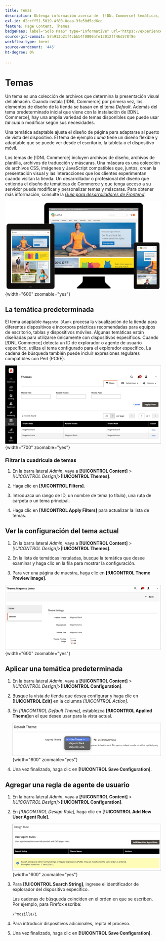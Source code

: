 ```yaml
---
title: Temas
description: Obtenga información acerca de  [!DNL Commerce] temáticas, que incluyen archivos de diseño, archivos de plantilla, archivos de traducción y máscaras que definen el aspecto de su tienda.
exl-id: d2ccff51-5019-4f80-8eaa-3fe50d5cd6cc
feature: Page Content, Themes
badgePaas: label="Solo PaaS" type="Informative" url="https://experienceleague.adobe.com/es/docs/commerce/user-guides/product-solutions" tooltip="Se aplica solo a proyectos de Adobe Commerce en la nube (infraestructura PaaS administrada por Adobe) y a proyectos locales."
source-git-commit: 57a913b21f4cbbb4f0800afe13012ff46d578f8e
workflow-type: tm+mt
source-wordcount: '445'
ht-degree: 0%

---
```


# Temas

Un tema es una colección de archivos que determina la presentación visual del almacén. Cuando instala [!DNL Commerce] por primera vez, los elementos de diseño de la tienda se basan en el tema _Default_. Además del tema predeterminado inicial que viene con la instalación de [!DNL Commerce], hay una amplia variedad de temas disponibles que puede usar _tal cual_ o modificar según sus necesidades.

Una temática adaptable ajusta el diseño de página para adaptarse al puerto de vista del dispositivo. El tema de ejemplo _Luma_ tiene un diseño flexible y adaptable que se puede ver desde el escritorio, la tableta o el dispositivo móvil.

Los temas de [!DNL Commerce] incluyen archivos de diseño, archivos de plantilla, archivos de traducción y máscaras. Una máscara es una colección de archivos CSS, imágenes y JavaScript compatibles que, juntos, crean la presentación visual y las interacciones que los clientes experimentan cuando visitan la tienda. Un desarrollador o profesional del diseño que entienda el diseño de temáticas de Commerce y que tenga acceso a su servidor puede modificar y personalizar temas y máscaras. Para obtener más información, consulte la [_Guía para desarrolladores de Frontend_](https://developer.adobe.com/commerce/frontend-core/guide/themes/).

![Tema de Luma](./assets/design-responsive.png){width="600" zoomable="yes"}

## La temática predeterminada

El tema adaptable `Magento Blank` procesa la visualización de la tienda para diferentes dispositivos e incorpora prácticas recomendadas para equipos de escritorio, tablas y dispositivos móviles. Algunas temáticas están diseñadas para utilizarse únicamente con dispositivos específicos. Cuando [!DNL Commerce] detecta un ID de explorador o agente de usuario específico, utiliza el tema configurado para el explorador específico. La cadena de búsqueda también puede incluir expresiones regulares compatibles con Perl (PCRE).

![Temas](./assets/themes.png){width="700" zoomable="yes"}

### Filtrar la cuadrícula de temas

1. En la barra lateral _Admin_, vaya a **[!UICONTROL Content]** > _[!UICONTROL Design]_>**[!UICONTROL Themes]**.

1. Haga clic en **[!UICONTROL Filters]**.

1. Introduzca un rango de ID, un nombre de tema (o título), una ruta de carpeta o un tema principal.

1. Haga clic en **[!UICONTROL Apply Filters]** para actualizar la lista de temas.

## Ver la configuración del tema actual

1. En la barra lateral _Admin_, vaya a **[!UICONTROL Content]** > _[!UICONTROL Design]_>**[!UICONTROL Themes]**.

1. En la lista de temáticas instaladas, busque la temática que desee examinar y haga clic en la fila para mostrar la configuración.

1. Para ver una página de muestra, haga clic en **[!UICONTROL Theme Preview Image]**.

![Previsualizar tema](./assets/theme-settings.png){width="600" zoomable="yes"}

## Aplicar una temática predeterminada

1. En la barra lateral _Admin_, vaya a **[!UICONTROL Content]** > _[!UICONTROL Design]_>**[!UICONTROL Configuration]**.

1. Busque la vista de tienda que desea configurar y haga clic en **[!UICONTROL Edit]** en la columna _[!UICONTROL Action]_.

1. En _[!UICONTROL Default Theme]_, establezca **[!UICONTROL Applied Theme]**&#x200B;en el que desee usar para la vista actual.

   ![Tema aplicado](./assets/theme-default-apply.png){width="600" zoomable="yes"}

1. Una vez finalizado, haga clic en **[!UICONTROL Save Configuration]**.

## Agregar una regla de agente de usuario

1. En la barra lateral _Admin_, vaya a **[!UICONTROL Content]** > _[!UICONTROL Design]_>**[!UICONTROL Configuration]**.

1. En _[!UICONTROL Design Rule]_, haga clic en **[!UICONTROL Add New User Agent Rule]**.

   ![Regla de diseño](./assets/theme-design-rule.png){width="600" zoomable="yes"}

1. Para **[!UICONTROL Search String]**, ingrese el identificador de explorador del dispositivo específico.

   Las cadenas de búsqueda coinciden en el orden en que se escriben. Por ejemplo, para Firefox escriba:

   `/^mozilla/i`

1. Para introducir dispositivos adicionales, repita el proceso.

1. Una vez finalizado, haga clic en **[!UICONTROL Save Configuration]**.
